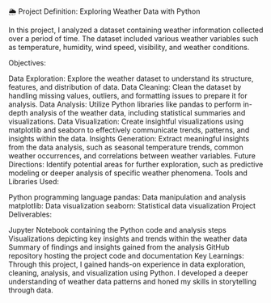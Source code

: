🌦️ Project Definition: Exploring Weather Data with Python

In this project, I analyzed a dataset containing weather information collected over a period of time. The dataset included various weather variables such as temperature, humidity, wind speed, visibility, and weather conditions.

Objectives:

Data Exploration: Explore the weather dataset to understand its structure, features, and distribution of data.
Data Cleaning: Clean the dataset by handling missing values, outliers, and formatting issues to prepare it for analysis.
Data Analysis: Utilize Python libraries like pandas to perform in-depth analysis of the weather data, including statistical summaries and visualizations.
Data Visualization: Create insightful visualizations using matplotlib and seaborn to effectively communicate trends, patterns, and insights within the data.
Insights Generation: Extract meaningful insights from the data analysis, such as seasonal temperature trends, common weather occurrences, and correlations between weather variables.
Future Directions: Identify potential areas for further exploration, such as predictive modeling or deeper analysis of specific weather phenomena.
Tools and Libraries Used:

Python programming language
pandas: Data manipulation and analysis
matplotlib: Data visualization
seaborn: Statistical data visualization
Project Deliverables:

Jupyter Notebook containing the Python code and analysis steps
Visualizations depicting key insights and trends within the weather data
Summary of findings and insights gained from the analysis
GitHub repository hosting the project code and documentation
Key Learnings:
Through this project, I gained hands-on experience in data exploration, cleaning, analysis, and visualization using Python. I developed a deeper understanding of weather data patterns and honed my skills in storytelling through data.
